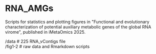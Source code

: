 # RNA_AMGs
Scripts for statistics and plotting figures in "Functional and evolutionary characterization of potential auxiliary metabolic genes of the global RNA virome", published in iMetaOmics 2025.

/data # 225 RNA_vContigs file  
/fig1-2 # raw data and Rmarkdown scripts
